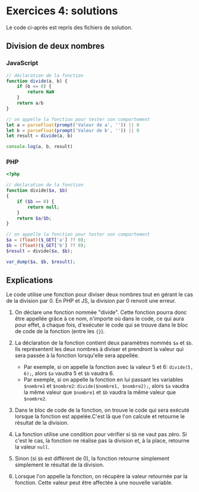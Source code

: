 # Exercices 4: solutions

Le code ci-après est repris des fichiers de solution.

## Division de deux nombres

### JavaScript

```javascript
// déclaration de la fonction
function divide(a, b) {
    if (b == 0) {
        return NaN
    }
    return a/b
}

// on appelle la fonction pour tester son comportement
let a = parseFloat(prompt('Valeur de a', '')) || 0
let b = parseFloat(prompt('Valeur de b', '')) || 0
let result = divide(a, b)

console.log(a, b, result)
```

### PHP

```php
<?php

// déclaration de la fonction
function divide($a, $b)
{
    if ($b == 0) {
        return null;
    }
    return $a/$b;
}

// on appelle la fonction pour tester son comportement
$a = (float)($_GET['a'] ?? 0);
$b = (float)($_GET['b'] ?? 0);
$result = divide($a, $b);

var_dump($a, $b, $result);
```


## Explications

Le code utilise une fonction pour diviser deux nombres tout en gérant le cas de la division par 0. En PHP et JS, la division par 0 renvoit une erreur.

1. On déclare une fonction nommée "divide". Cette fonction pourra donc être appellée grâce à ce nom, n'importe où dans le code, ce qui aura pour effet, à chaque fois, d'exécuter le code qui se trouve dans le bloc de code de la fonction (entre les `{}`).

2. La déclaration de la fonction contient deux paramètres nommés `$a` et `$b`. Ils représentent les deux nombres à diviser et prendront la valeur qui sera passée à la fonction lorsqu'elle sera appellée. 
    - Par exemple, si on appelle la fonction avec la valeur 5 et 6: `divide(5, 6);`, alors `$a` vaudra 5 et `$b` vaudra 6.
    - Par exemple, si on appelle la fonction en lui passant les variables `$nombre1` et `$nombre2`: `divide($nombre1, $nombre2);`, alors `$a` vaudra la même valeur que `$nombre1` et `$b` vaudra la même valeur que `$nombre2`.

3. Dans le bloc de code de la fonction, on trouve le code qui sera exécuté lorsque la fonction est appelée.C'est là que l'on calcule et retourne le résultat de la division.

4. La fonction utilise une condition pour vérifier si `$b` ne vaut pas zéro. Si c'est le cas, la fonction  ne réalise pas la division et, à la place, retourne la valeur `null`.

5. Sinon (si `$b` est différent de 0), la fonction retourne simplement simplement le résultat de la division.

6. Lorsque l'on appelle la fonction, on récupère la valeur retournée par la fonction. Cette valeur peut être affectée à une nouvelle variable.
